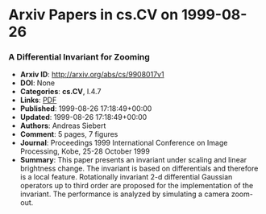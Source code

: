 # Arxiv Papers in cs.CV on 1999-08-26
### A Differential Invariant for Zooming
- **Arxiv ID**: http://arxiv.org/abs/cs/9908017v1
- **DOI**: None
- **Categories**: **cs.CV**, I.4.7
- **Links**: [PDF](http://arxiv.org/pdf/cs/9908017v1)
- **Published**: 1999-08-26 17:18:49+00:00
- **Updated**: 1999-08-26 17:18:49+00:00
- **Authors**: Andreas Siebert
- **Comment**: 5 pages, 7 figures
- **Journal**: Proceedings 1999 International Conference on Image Processing,
  Kobe, 25-28 October 1999
- **Summary**: This paper presents an invariant under scaling and linear brightness change. The invariant is based on differentials and therefore is a local feature. Rotationally invariant 2-d differential Gaussian operators up to third order are proposed for the implementation of the invariant. The performance is analyzed by simulating a camera zoom-out.




